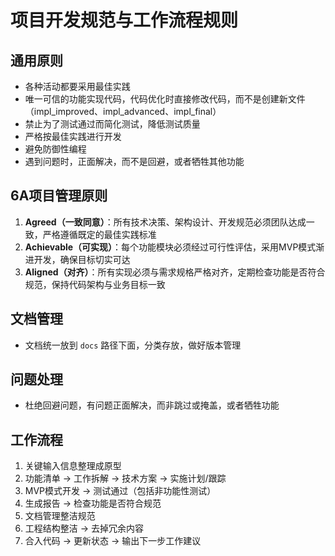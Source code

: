 # 项目开发规范与工作流程规则

## 通用原则
- 各种活动都要采用最佳实践
- 唯一可信的功能实现代码，代码优化时直接修改代码，而不是创建新文件（impl_improved、impl_advanced、impl_final）
- 禁止为了测试通过而简化测试，降低测试质量
- 严格按最佳实践进行开发
- 避免防御性编程
- 遇到问题时，正面解决，而不是回避，或者牺牲其他功能

## 6A项目管理原则
1. **Agreed（一致同意）**：所有技术决策、架构设计、开发规范必须团队达成一致，严格遵循既定的最佳实践标准
2. **Achievable（可实现）**：每个功能模块必须经过可行性评估，采用MVP模式渐进开发，确保目标切实可达
3. **Aligned（对齐）**：所有实现必须与需求规格严格对齐，定期检查功能是否符合规范，保持代码架构与业务目标一致

## 文档管理
- 文档统一放到 `docs` 路径下面，分类存放，做好版本管理

## 问题处理
- 杜绝回避问题，有问题正面解决，而非跳过或掩盖，或者牺牲功能

## 工作流程
1. 关键输入信息整理成原型
2. 功能清单 → 工作拆解 → 技术方案 → 实施计划/跟踪
3. MVP模式开发 → 测试通过（包括非功能性测试）
4. 生成报告 → 检查功能是否符合规范
5. 文档管理整洁规范
6. 工程结构整洁 → 去掉冗余内容
7. 合入代码 → 更新状态 → 输出下一步工作建议
